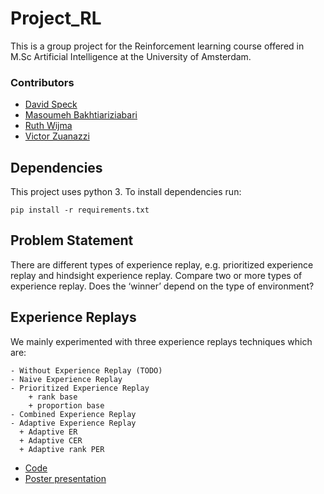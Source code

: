 # Project_RL

This is a group project for the Reinforcement learning course offered in M.Sc Artificial Intelligence 
at the University of Amsterdam.

### Contributors
* [David Speck](https://github.com/Saduras)
* [Masoumeh Bakhtiariziabari](https://github.com/mbakhtiariz)
* [Ruth Wijma](https://github.com/rwq)
* [Victor Zuanazzi](https://github.com/VictorZuanazzi)

## Dependencies

This project uses python 3. To install dependencies run:
```
pip install -r requirements.txt
```

## Problem Statement

There are different types of experience replay, e.g. prioritized experience replay and hindsight experience replay. Compare two or more types of experience replay. Does the ‘winner’ depend on the type of environment?

## Experience Replays
We mainly experimented with three experience replays techniques which are:
```
- Without Experience Replay (TODO) 
- Naive Experience Replay 
- Prioritized Experience Replay
    + rank base
    + proportion base
- Combined Experience Replay
- Adaptive Experience Replay 
  + Adaptive ER
  + Adaptive CER
  + Adaptive rank PER

```

* [Code](code/)
* [Poster presentation](Poster.pdf)

